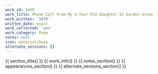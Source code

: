 ```yaml
---
work_id: 5448
work_title: Phone Call From My 5-Year-Old Daughter In Garden Grove
work_written: '1970'
written_date: exact
work_collected: 'yes'
work_category: Poem
notes: null
icon: material/book
alternate_versions: []
---
```


{{ section_title() }}
{{ work_info() }}
{{ notes_section() }}
{{ appearances_section() }}
{{ alternate_versions_section() }}